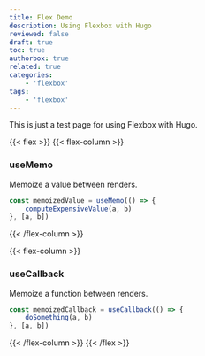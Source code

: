 ```yaml
---
title: Flex Demo
description: Using Flexbox with Hugo
reviewed: false
draft: true
toc: true
authorbox: true
related: true
categories:
    - 'flexbox'
tags:
    - 'flexbox'
---
```


This is just a test page for using Flexbox with Hugo.

<!--more-->

{{< flex >}}
{{< flex-column >}}

### useMemo

Memoize a value between renders.

```js
const memoizedValue = useMemo(() => {
    computeExpensiveValue(a, b)
}, [a, b])
```

{{< /flex-column >}}

{{< flex-column >}}

### useCallback

Memoize a function between renders.

```js
const memoizedCallback = useCallback(() => {
    doSomething(a, b)
}, [a, b])
```

{{< /flex-column >}}
{{< /flex >}}
